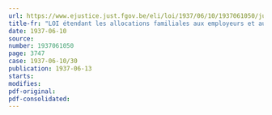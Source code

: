 ```yaml
---
url: https://www.ejustice.just.fgov.be/eli/loi/1937/06/10/1937061050/justel
title-fr: "LOI étendant les allocations familiales aux employeurs et aux travailleurs indépendants"
date: 1937-06-10
source:
number: 1937061050
page: 3747
case: 1937-06-10/30
publication: 1937-06-13
starts:
modifies:
pdf-original:
pdf-consolidated:
---
```


